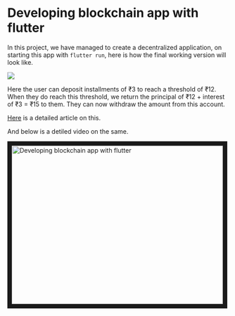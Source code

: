 # Developing blockchain app with flutter

In this project, we have managed to create a decentralized application, on starting this app with `flutter run`, here is how the final working version will look like.

![](https://github.com/manaspratap/smart_contract/blob/main/readme_assets/app_demo.gif)

Here the user can deposit installments of ₹3 to reach a threshold of ₹12. When they do reach this threshold, we return the principal of ₹12 + interest of ₹3 = ₹15 to them. They can now withdraw the amount from this account.

[Here](https://techblog.geekyants.com/developing-blockchain-applications-with-flutter) is a detailed article on this.

And below is a detiled video on the same.

<a href="https://www.youtube.com/watch?v=h9bW05AclfA" target="_blank"><img src="http://img.youtube.com/vi/h9bW05AclfA/0.jpg" 
alt="Developing blockchain app with flutter" width="480" height="360" border="10" /></a>
